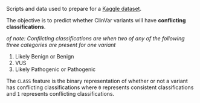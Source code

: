 Scripts and data used to prepare for a [Kaggle dataset](). 

The objective is to predict whether ClinVar variants will have **conflicting classifications**.

*of note: Conflicting classifications are when two of any of the following three categories are present for one variant*
1. Likely Benign or Benign
2. VUS
3. Likely Pathogenic or Pathogenic

The `CLASS` feature is the binary representation of whether or not a variant has conflicting classifications where `0` represents consistent classifications and `1` represents conflicting classifications.

